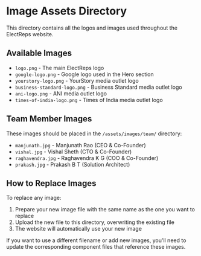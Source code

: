 
# Image Assets Directory

This directory contains all the logos and images used throughout the ElectReps website.

## Available Images

- `logo.png` - The main ElectReps logo
- `google-logo.png` - Google logo used in the Hero section
- `yourstory-logo.png` - YourStory media outlet logo
- `business-standard-logo.png` - Business Standard media outlet logo
- `ani-logo.png` - ANI media outlet logo
- `times-of-india-logo.png` - Times of India media outlet logo

## Team Member Images

These images should be placed in the `/assets/images/team/` directory:

- `manjunath.jpg` - Manjunath Rao (CEO & Co-Founder)
- `vishal.jpg` - Vishal Sheth (CTO & Co-Founder)
- `raghavendra.jpg` - Raghavendra K G (COO & Co-Founder)
- `prakash.jpg` - Prakash B T (Solution Architect)

## How to Replace Images

To replace any image:

1. Prepare your new image file with the same name as the one you want to replace
2. Upload the new file to this directory, overwriting the existing file
3. The website will automatically use your new image

If you want to use a different filename or add new images, you'll need to update the corresponding component files that reference these images.
